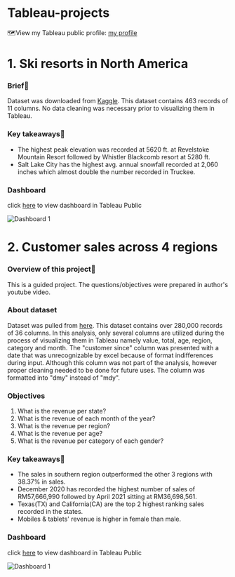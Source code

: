 # Tableau-projects
:world_map:View my Tableau public profile: [my profile](https://public.tableau.com/app/profile/muhammad.amin.bin.basiran)

# 1. Ski resorts in North America

### Brief:closed_book:

Dataset was downloaded from [Kaggle](https://www.kaggle.com/datasets/aryanjuyal/comparison-of-north-american-ski-resorts). This dataset contains 463 records of 11 columns. No data cleaning was necessary prior to visualizing them in Tableau. 

### Key takeaways:pushpin:

- The highest peak elevation was recorded at 5620 ft. at Revelstoke Mountain Resort followed by Whistler Blackcomb resort at 5280 ft.
- Salt Lake City has the highest avg. annual snowfall recorded at 2,060 inches which almost double the number recorded in Truckee.

### Dashboard
click [here](https://public.tableau.com/app/profile/muhammad.amin.bin.basiran/viz/ResortsinNorthAmerica/Dashboard1) to view dashboard in Tableau Public

![Dashboard 1](https://user-images.githubusercontent.com/111835474/209785627-a63c02b5-3fe0-4f2d-b45a-de4e7549502b.png)

# 2. Customer sales across 4 regions

### Overview of this project:closed_book:
This is a guided project. The questions/objectives were prepared in author's youtube video.

### About dataset
Dataset was pulled from [here](https://github.com/stanley-george-joseph/Customer-Analysis-Tableau). This dataset contains over 280,000 records of 36 columns. In this analysis, only several columns are utilized during the process of visualizing them in Tableau namely value, total, age, region, category and month. The "customer since" column was presented with a date that was unrecognizable by excel because of format indifferences during input. Although this column was not part of the analysis, however proper cleaning needed to be done for future uses. The column was formatted into "dmy" instead of "mdy".  

### Objectives
1. What is the revenue per state?
2. What is the revenue of each month of the year?
3. What is the revenue per region?
4. What is the revenue per age?
4. What is the revenue per category of each gender?

### Key takeaways:pushpin:

- The sales in southern region outperformed the other 3 regions with 38.37% in sales.
- December 2020 has recorded the highest number of sales of RM57,666,990 followed by April 2021 sitting at RM36,698,561.
- Texas(TX) and California(CA) are the top 2 highest ranking sales recorded in the states.
- Mobiles & tablets' revenue is higher in female than male.

### Dashboard
click [here](https://public.tableau.com/authoring/Customersalesanalysis_16722077501050/Dashboard1#1) to view dashboard in Tableau Public

![Dashboard 1](https://user-images.githubusercontent.com/111835474/209771027-e78c7fdc-1fc2-4236-b5d3-a684a818279d.png)

